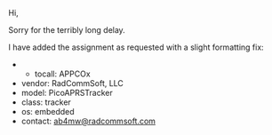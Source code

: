 Hi,

Sorry for the terribly long delay.

I have added the assignment as requested with a slight formatting fix:

+ - tocall: APPCOx
+   vendor: RadCommSoft, LLC
+   model: PicoAPRSTracker
+   class: tracker
+   os: embedded
+   contact: ab4mw@radcommsoft.com


